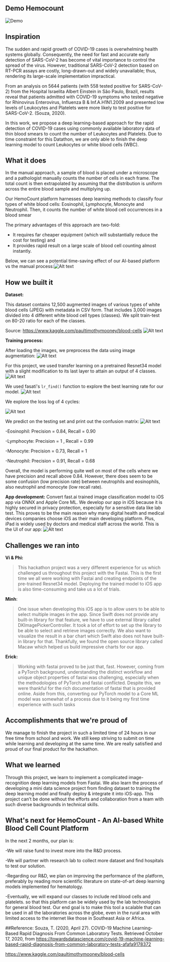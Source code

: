 ## Demo Hemocount

![Demo](./Gif/demo4.gif)

## Inspiration

The sudden and rapid growth of COVID-19 cases is overwhelming health systems globally. Consequently, the need for fast and accurate early detection of SARS-CoV-2 has become of vital importance to control the spread of the virus. However, traditional SARS-CoV-2 detection based on RT-PCR assays are costly, long-drawn-out and widely unavailable; thus, rendering its large-scale implementation impractical. 

From an analysis on 5644 patients (with 558 tested positive for SARS-CoV-2) from the Hospital Israelita Albert Einstein in São Paulo, Brazil, results reveal that patients admitted with COVID-19 symptoms who tested negative for Rhinovirus Enterovirus, Influenza B & Inf.A.H1N1.2009 and presented low levels of Leukocytes and Platelets were more likely to test positive for SARS-CoV-2. (Souza, 2020). 

In this work, we propose a deep learning-based approach for the rapid detection of COVID-19 cases using commonly available laboratory data of thin blood smears to count the number of Leukocytes and Platelets. Due to time constraint for this Datathon, we are only able to finish the deep learning model to count Leukocytes or white blood cells (WBC). 

## What it does

In the manual approach, a sample of blood is placed under a microscope and a pathologist manually counts the number of cells in each frame. The total count is then extrapolated by assuming that the distribution is uniform across the entire blood sample and multiplying up.

Our HemoCount platform harnesses deep learning methods to classify four types of white blood cells: Eosinophil, Lymphocyte, Monocyte and Neutrophil. Then, it counts the number of white blood cell occurrences in a blood smear

The primary advantages of this approach are two-fold:

* It requires far cheaper equipment  (which will substantially reduce the cost for testing) and
* It provides rapid result on a large scale of blood cell counting almost instantly.

Below, we can see a potential time-saving effect of our AI-based platform vs the manual process:![Alt text](https://challengepost-s3-challengepost.netdna-ssl.com/photos/production/software_photos/001/251/711/datas/original.png)


## How we built it

**Dataset:**

This dataset contains 12,500 augmented images of various types of white blood cells (JPEG) with metadata in CSV form. That includes 3,000 images divided into 4 different white blood cell types (classes). We split train-test on 80-20 ratio for each of the classes. 

Source: https://www.kaggle.com/paultimothymooney/blood-cells
![Alt text](https://challengepost-s3-challengepost.netdna-ssl.com/photos/production/software_photos/001/251/824/datas/original.png)

**Training process:**



After loading the images, we preprocess the data using image augmentation:
![Alt text](https://challengepost-s3-challengepost.netdna-ssl.com/photos/production/software_photos/001/251/823/datas/original.png)

For this project, we used transfer learning on a pretrained Resnet34 model with a slight modification to its last layer to attain an output of 4 classes.![Alt text](https://challengepost-s3-challengepost.netdna-ssl.com/photos/production/software_photos/001/251/821/datas/original.png)

We used fasati's  ```lr_find()``` function to explore the best learning rate for our model.
![Alt text](https://challengepost-s3-challengepost.netdna-ssl.com/photos/production/software_photos/001/251/837/datas/original.png)

We explore the loss log of 4 cycles:

![Alt text](https://challengepost-s3-challengepost.netdna-ssl.com/photos/production/software_photos/001/251/818/datas/original.png)

We predict on the testing set and print out the confusion matrix:
![Alt text](https://challengepost-s3-challengepost.netdna-ssl.com/photos/production/software_photos/001/251/817/datas/original.png)

-Eosinophil: Precision = 0.84, Recall = 0.90

-Lymphocyte: Precision = 1 , Recall = 0.99

-Monocyte: Precision = 0.73, Recall = 1

-Neutrophil: Precision = 0.91, Recall = 0.68

Overall, the model is performing quite well on most of the cells where we have precision and recall above 0.84.  However, there does seem to be some confusion (low precision rate) between neutrophils and eosinophils, also neutrophil and monocyte (low recall rate).

**App development:**
Convert fast.ai trained image classification model to iOS app via ONNX and Apple Core ML. We develop our app in iOS because it is highly secured in privacy protection, especially for a sensitive data like lab test. This proves to be the main reason why many digital health and medical devices companies choose iOS as their main developing platform. Plus, iPad is widely used by doctors and medical staff across the world. This is the UI of our app:
![Alt text](https://challengepost-s3-challengepost.netdna-ssl.com/photos/production/software_photos/001/254/673/datas/original.png)

## Challenges we ran into

**Vi & Phi:** 

> This hackathon project was a very different experience for us which challenged us throughout this project with the Fastai. This is the first time we all were working with Fastai and creating endpoints of the pre-trained Resnet34 model. Deploying the trained model to iOS app is also time-consuming and take us a lot of trials. 

**Minh**:

> One issue when developing this iOS app is to allow users to be able to select multiple images in the app. Since Swift does not provide any built-in library for that feature, we have to use external library called DKImagePickerController. It took a lot of effort to set up the library to be able to select and retrieve images correctly. We also want to visualize the result in a bar chart which Swift also does not have built-in library for that. Thankfully, we found the open source library called Macaw which helped us build impressive charts for our app.

**Erick:**

> Working with fastai proved to be just that, fast. However, coming from a PyTorch background, understanding the distinct workflow and unique object properties of fastai was challenging, especially when the methodologies of PyTorch and fastai conflicted. Despite this, we were thankful for the rich documentation of fastai that is provided online. Aside from this, converting our PyTorch model to a Core ML model was somewhat of a process due to it being my first time experience with such tasks


## Accomplishments that we're proud of

We manage to finish the project in such a limited time of 24 hours in our free time from school and work. We still keep striving to submit on time while learning and developing at the same time. We are really satisfied and proud of our final product for the hackathon.

## What we learned

Through this project, we learn to implement a complicated image-recognition deep learning models from Fastai. We also learn the process of developing a mini data science project from finding dataset to training the deep learning model and finally deploy & integrate it into iOS-app. This project can’t be done without the efforts and collaboration from a team with such diverse backgrounds in technical skills.

## What's next for HemoCount - An AI-based White Blood Cell Count Platform 

In the next 2 months, our plan is:

-We will raise fund to invest more into the R&D process.

-We will partner with research lab to collect more dataset and find hospitals to test our solution.

-Regarding our R&D, we plan on improving the performance of the platform, preferably by reading more scientific literature on state-of-art deep learning models implemented for hematology.

-Eventually, we will expand our classes to include red blood cells and platelets. so that this platform can be widely used by the lab technologists for general blood test. Our end goal is to make this tool a scalable that can be used in all the laboratories across the globe, even in the rural area with limited access to the internet like those in Southeast Asia or Africa.

##Reference:
Souza, T. (2020, April 27). COVID-19 Machine Learning-Based Rapid Diagnosis From Common Laboratory Tests. Retrieved October 17, 2020, from https://towardsdatascience.com/covid-19-machine-learning-based-rapid-diagnosis-from-common-laboratory-tests-afafa9178372

https://www.kaggle.com/paultimothymooney/blood-cells
